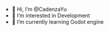 - 👋 Hi, I’m @CadenzaYu
- 👀 I’m interested in Development
- 🌱 I’m currently learning Godot engine

<!---
CadenzaYu/CadenzaYu is a ✨ special ✨ repository because its `README.md` (this file) appears on your GitHub profile.
You can click the Preview link to take a look at your changes.
--->
